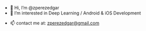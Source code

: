 - 👋 Hi, I’m @zperezedgar
- 👀 I’m interested in Deep Learning / Android & iOS Development
<!---- 🌱 I’m currently learning ...
- 💞️ I’m looking to collaborate on:--->
- 📫 contact me at: zperezedgar@gmail.com

<!---
zperezedgar/zperezedgar is a ✨ special ✨ repository because its `README.md` (this file) appears on your GitHub profile.
You can click the Preview link to take a look at your changes.
--->
